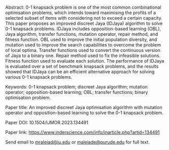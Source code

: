 Abstract: 0-1 knapsack problem is one of the most common combinational 
optimisation problems, which intends toward maximising the profits of a 
selected subset of items with considering not to exceed a certain capacity. This 
paper proposes an improved discreet Jaya (IDJaya) algorithm to solve 0-1 
knapsack problems. IDJaya includes opposition-based learning (OBL), Jaya 
algorithm, transfer functions, mutation operator, repair method, and fitness 
function. OBL used to improve the initial population diversity, and mutation 
used to improve the search capabilities to overcome the problem of local 
optima. Transfer functions used to convert the continuous version of Jaya to a 
binary one. Repair method used to fix the infeasible solutions. Fitness function 
used to evaluate each solution. The performance of IDJaya is evaluated over a 
set of benchmark knapsack problems, and the results showed that IDJaya can 
be an efficient alternative approach for solving various 0-1 knapsack problems. 

Keywords: 0-1 knapsack problem; discreet Jaya algorithm; mutation operator; 
opposition-based learning; OBL; transfer functions; binary optimisation 
problem. 

Paper title: An improved discreet Jaya optimisation algorithm with mutation operator and opposition-based learning to solve the 0-1 knapsack problem.

Paper DOI: 10.1504/IJMOR.2023.134491

Paper link: https://www.inderscience.com/info/inarticle.php?artid=134491 

Send email to mraleiad@iu.edu or maleiade@purude.edu for full text.
